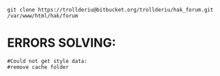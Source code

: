 ```
git clone https://trollderiu@bitbucket.org/trollderiu/hak_forum.git /var/www/html/hak/forum  

```

# ERRORS SOLVING:
```
#Could not get style data:
#remove cache folder
```